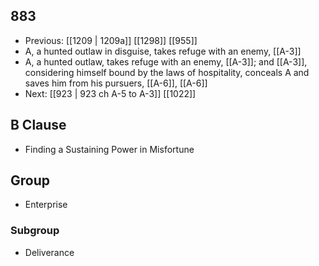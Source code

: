 ## 883
- Previous: [[1209 | 1209a]] [[1298]] [[955]] 
- A, a hunted outlaw in disguise, takes refuge with an enemy, [[A-3]]
- A, a hunted outlaw, takes refuge with an enemy, [[A-3]]; and [[A-3]], considering himself bound by the laws of hospitality, conceals A and saves him from his pursuers, [[A-6]], [[A-6]]
- Next: [[923 | 923 ch A-5 to A-3]] [[1022]] 

## B Clause
- Finding a Sustaining Power in Misfortune

## Group
- Enterprise

### Subgroup
- Deliverance

